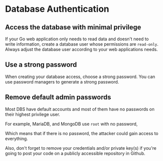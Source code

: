 Database Authentication
=======================

## Access the database with minimal privilege

If your Go web application only needs to read data and doesn't need to write
information, create a database user whose permissions are `read-only`.
Always adjust the database user according to your web applications needs.

## Use a strong password

When creating your database access, choose a strong password. You can use
password managers to generate a strong password.

## Remove default admin passwords

Most DBS have default accounts and most of them have no passwords on their
highest privilege user.

For example, MariaDB, and MongoDB use `root` with no password,

Which means that if there is no password, the attacker could gain access to
everything.

Also, don't forget to remove your credentials and/or private key(s) if you're
going to post your code on a publicly accessible repository in Github.

[1]: https://strongpasswordgenerator.com/
